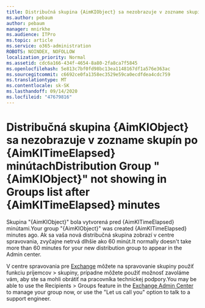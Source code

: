 ```yaml
---
title: Distribučná skupina {AimKIObject} sa nezobrazuje v zozname skupín po {AimKITimeElapsed} minútach
ms.author: pebaum
author: pebaum
manager: mnirkhe
ms.audience: ITPro
ms.topic: article
ms.service: o365-administration
ROBOTS: NOINDEX, NOFOLLOW
localization_priority: Normal
ms.assetid: cdc6a166-434f-4654-8a80-2fa8ca7f5845
ms.openlocfilehash: 5e813c7bf0fd98bc13ea1148167df1a576e363ac
ms.sourcegitcommit: c6692ce0fa1358ec3529e59ca0ecdfdea4cdc759
ms.translationtype: MT
ms.contentlocale: sk-SK
ms.lasthandoff: 09/14/2020
ms.locfileid: "47679816"
---
```

# <a name="distribution-group-aimkiobject-not-showing-in-groups-list-after-aimkitimeelapsed-minutes"></a><span data-ttu-id="fb61c-102">Distribučná skupina {AimKIObject} sa nezobrazuje v zozname skupín po {AimKITimeElapsed} minútach</span><span class="sxs-lookup"><span data-stu-id="fb61c-102">Distribution Group "{AimKIObject}" not showing in Groups list after {AimKITimeElapsed} minutes</span></span>

<span data-ttu-id="fb61c-103">Skupina "{AimKIObject}" bola vytvorená pred {AimKITimeElapsed} minútami.</span><span class="sxs-lookup"><span data-stu-id="fb61c-103">Your group "{AimKIObject}" was created {AimKITimeElapsed} minutes ago.</span></span> <span data-ttu-id="fb61c-104">Ak sa vaša nová distribučná skupina zobrazí v centre spravovania, zvyčajne netrvá dlhšie ako 60 minút.</span><span class="sxs-lookup"><span data-stu-id="fb61c-104">It normally doesn't take more than 60 minutes for your new distribution group to appear in the Admin center.</span></span>
  
<span data-ttu-id="fb61c-105">V centre spravovania pre [Exchange](https://outlook.office365.com/ecp/?rfr=Admin_o365&amp;exsvurl=1&amp;mkt=en-US.aspx) môžete na spravovanie skupiny použiť funkciu príjemcov > skupiny, prípadne môžete použiť možnosť zavoláme vám, aby ste sa mohli obrátiť na pracovníka technickej podpory.</span><span class="sxs-lookup"><span data-stu-id="fb61c-105">You may be able to use the Recipients > Groups feature in the [Exchange Admin Center](https://outlook.office365.com/ecp/?rfr=Admin_o365&amp;exsvurl=1&amp;mkt=en-US.aspx) to manage your group now, or use the "Let us call you" option to talk to a support engineer.</span></span> 
  